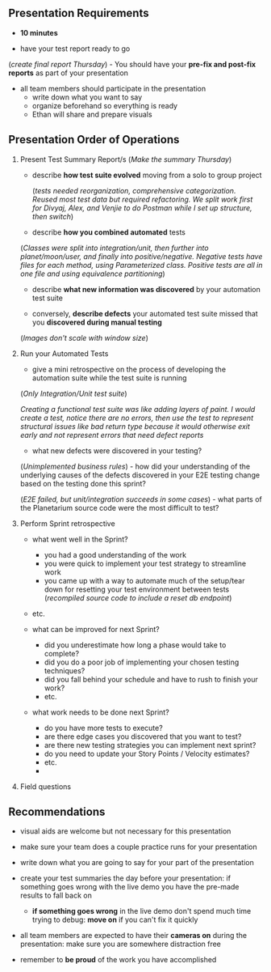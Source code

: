 ## Presentation Requirements

- **10 minutes**
  
- have your test report ready to go
  
 (*create final report Thursday*)
    - You should have your **pre-fix and post-fix reports** as part of your presentation
    
- all team members should participate in the presentation
	- write down what you want to say
	- organize beforehand so everything is ready
	- Ethan will share and prepare visuals

## Presentation Order of Operations

1. Present Test Summary Report/s (*Make the summary Thursday*)
    - describe **how test suite evolved** moving from a solo to group project
      
	    (*tests needed reorganization, comprehensive categorization. Reused most test data but required refactoring. We split work first for Divyaj, Alex, and Venjie to do Postman while I set up structure, then switch*)
    - describe **how you combined automated** tests
	   
     (*Classes were split into integration/unit, then further into planet/moon/user, and finally into positive/negative. Negative tests have files for each method, using Parameterized class. Positive tests are all in one file and using equivalence partitioning*)
    - describe **what new information was discovered** by your automation test suite
      
    - conversely, **describe defects** your automated test suite missed that you **discovered during manual testing**
	   
     (*Images don't scale with window size*) 
3. Run your Automated Tests
   
    - give a mini retrospective on the process of developing the automation suite while the test suite is running

	(*Only Integration/Unit test suite*)
		
	*Creating a functional test suite was like adding layers of paint. I would create a test, notice there are no errors, then use the test to represent structural issues like bad return type because it would otherwise exit early and not represent errors that need defect reports*
	- what new defects were discovered in your testing?

   (*Unimplemented business rules*)
        - how did your understanding of the underlying causes of the defects discovered in your E2E testing change based on the testing done this sprint?

   (*E2E failed, but unit/integration succeeds in some cases*)
        - what parts of the Planetarium source code were the most difficult to test?
   
4. Perform Sprint retrospective
    - what went well in the Sprint?
        - you had a good understanding of the work
        - you were quick to implement your test strategy to streamline work
        - you came up with a way to automate much of the setup/tear down for resetting your test environment between tests
	(*recompiled source code to include a reset db endpoint*)
	- etc.
   
    - what can be improved for next Sprint?
        - did you underestimate how long a phase would take to complete?
        - did you do a poor job of implementing your chosen testing techniques?
        - did you fall behind your schedule and have to rush to finish your work?
        - etc.
    - what work needs to be done next Sprint?
        - do you have more tests to execute?
        - are there edge cases you discovered that you want to test?
        - are there new testing strategies you can implement next sprint?
        - do you need to update your Story Points / Velocity estimates?
        - etc.
        - 
6. Field questions

## Recommendations

- visual aids are welcome but not necessary for this presentation

- make sure your team does a couple practice runs for your presentation

- write down what you are going to say for your part of the presentation

- create your test summaries the day before your presentation: if something goes wrong with the live demo you have the pre-made results to fall back on
   
    - **if something goes wrong** in the live demo don't spend much time trying to debug: **move on** if you can't fix it quickly
- all team members are expected to have their **cameras on** during the presentation: make sure you are somewhere distraction free
- remember to **be proud** of the work you have accomplished
